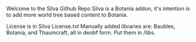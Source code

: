 Welcome to the Silva Github Repo
Silva is a Botania addon, it's intention is to add more world tree based content to Botania.

License is in Silva License.txt
Manually added libraries are: Baubles, Botania, and Thaumcraft, all in deobf form. Put them in /libs.
